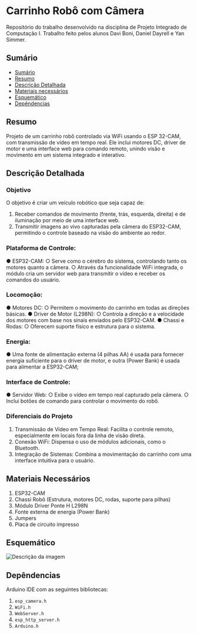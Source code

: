 # Carrinho Robô com Câmera
Repositório do trabalho desenvolvido na disciplina de Projeto Integrado de Computação I. Trabalho feito pelos alunos Davi Boni, Daniel Dayrell e Yan Simmer.

## Sumário
* [Sumário](#sumario)
* [Resumo](#resumo)
* [Descrição Detalhada](#descrição)
* [Materiais necessários](#materiais)
* [Esquemático](#esquematico)
* [Depêndencias](#dependencias)

## Resumo
Projeto de um carrinho robô controlado via WiFi usando o ESP 32-CAM, com transmissão de vídeo em tempo real. Ele inclui motores DC, driver de motor e uma interface web para comando remoto, unindo visão e movimento em um sistema integrado e interativo.

## Descrição Detalhada

### Objetivo
O objetivo é criar um veículo robótico que seja capaz de:

1. Receber comandos de movimento (frente, trás, esquerda, direita) e de iluminação por meio de uma interface web.
2. Transmitir imagens ao vivo capturadas pela câmera do ESP32-CAM, permitindo o controle baseado na visão do ambiente ao redor.

### Plataforma de Controle:

● ESP32-CAM:
    ○ Serve como o cérebro do sistema, controlando tanto os motores quanto a câmera.
    ○ Através da funcionalidade WiFi integrada, o módulo cria um servidor web para transmitir o vídeo e receber os comandos do usuário.

### Locomoção:

● Motores DC:
    ○ Permitem o movimento do carrinho em todas as direções básicas.
● Driver de Motor (L298N):
    ○ Controla a direção e a velocidade dos motores com base nos sinais enviados pelo ESP32-CAM.
● Chassi e Rodas:
    ○ Oferecem suporte físico e estrutura para o sistema.

### Energia:

● Uma fonte de alimentação externa (4 pilhas AA) é usada para fornecer energia suficiente para o driver de motor, e outra (Power Bank) é usada para alimentar a ESP32-CAM;

### Interface de Controle:

● Servidor Web:
    ○ Exibe o vídeo em tempo real capturado pela câmera.
    ○ Inclui botões de comando para controlar o movimento do robô.

### Diferenciais do Projeto

1. Transmissão de Vídeo em Tempo Real: Facilita o controle remoto, especialmente
em locais fora da linha de visão direta.
2. Conexão WiFi: Dispensa o uso de módulos adicionais, como o Bluetooth.
3. Integração de Sistemas: Combina a movimentação do carrinho com uma interface
intuitiva para o usuário.

## Materiais Necessários

1. ESP32-CAM
2. Chassi Robô (Estrutura, motores DC, rodas, suporte para pilhas)
3. Módulo Driver Ponte H L298N
4. Fonte externa de energia (Power Bank)
5. Jumpers
6. Placa de circuito impresso

## Esquemático

![Descrição da imagem](https://i.imgur.com/Fnv3tiO.png)

## Depêndencias

Arduino IDE com as seguintes bibliotecas:
1. `esp_camera.h`  
2. `WiFi.h`  
3. `WebServer.h`  
4. `esp_http_server.h`  
5. `Arduino.h`

